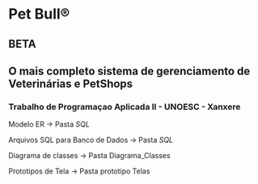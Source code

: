 <h1> Pet Bull® </h1><h2>BETA</h2>
<h2> O mais completo sistema de gerenciamento de Veterinárias e PetShops </h2>
<h3>Trabalho de Programaçao Aplicada II - UNOESC - Xanxere</h3>

Modelo ER -> Pasta _SQL_

Arquivos SQL para Banco de Dados -> Pasta _SQL_

Diagrama de classes -> Pasta Diagrama_Classes

Prototipos de Tela -> Pasta prototipo Telas
